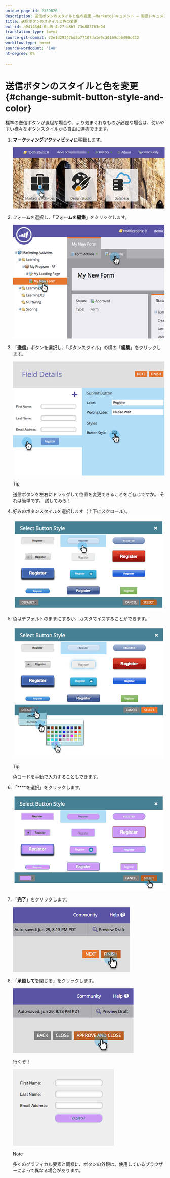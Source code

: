 ```yaml
---
unique-page-id: 2359620
description: 送信ボタンのスタイルと色の変更 —Marketoドキュメント — 製品ドキュメント
title: 送信ボタンのスタイルと色の変更
exl-id: a94143d4-0cd5-4c27-b8b1-73d803763e9d
translation-type: tm+mt
source-git-commit: 72e1d29347bd5b77107da1e9c30169cb6490c432
workflow-type: tm+mt
source-wordcount: '148'
ht-degree: 0%

---
```


# 送信ボタンのスタイルと色を変更{#change-submit-button-style-and-color}

標準の送信ボタンが退屈な場合や、より気まぐれなものが必要な場合は、使いやすい様々なボタンスタイルから自由に選択できます。

1. **マーケティングアクティビティ**&#x200B;に移動します。

   ![](assets/login-marketing-activities-3.png)

1. フォームを選択し、「**フォームを編集**」をクリックします。

   ![](assets/image2014-9-15-16-3a54-3a36.png)

1. 「**送信**」ボタンを選択し、「ボタンスタイル」の横の「**編集**」をクリックします。

   ![](assets/image2014-9-15-16-3a54-3a56.png)

   >[!TIP]
   >
   >送信ボタンを左右にドラッグして位置を変更できることをご存じですか。 それは簡単です。 試してみろ！

1. 好みのボタンスタイルを選択します（上下にスクロール）。

   ![](assets/image2014-9-15-16-3a55-3a30.png)

1. 色はデフォルトのままにするか、カスタマイズすることができます。

   ![](assets/image2014-9-15-16-3a56-3a0.png)

   >[!TIP]
   >
   >色コードを手動で入力することもできます。

1. 「****&#x200B;を選択」をクリックします。

   ![](assets/image2014-9-15-16-3a56-3a37.png)

1. 「**完了**」をクリックします。

   ![](assets/image2014-9-15-16-3a56-3a52.png)

1. 「**承認して**&#x200B;を閉じる」をクリックします。

   ![](assets/image2014-9-15-16-3a57-3a10.png)

   行くぞ！

   ![](assets/image2014-9-15-16-3a57-3a17.png)

   >[!NOTE]
   >
   >多くのグラフィカル要素と同様に、ボタンの外観は、使用しているブラウザーによって異なる場合があります。
